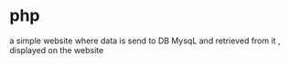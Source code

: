 # php
a simple website where data is send to DB MysqL and retrieved from it , displayed on the website 
